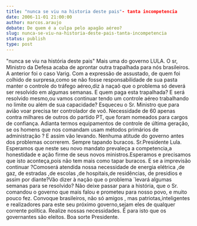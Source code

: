 ```yaml
---
title: "nunca se viu na historia deste pais"- tanta incompetencia
date: 2006-11-01 21:00:00
author: marcos.araujo
debate: De quem é a culpa pelo apagão aéreo?
slug: nunca-se-viu-na-historia-deste-pais-tanta-incompetencia
status: publish 
type: post
---
```


"nunca se viu na história deste pais" 
Mais uma do governo LULA.
O sr, Ministro da Defesa acaba de aprontar outra trapalhada para nós brasileiros. A anterior foi o caso Varig. Com a expressão de assustado, de quem foi colhido de surpresa,como se não fosse responsabilidade de sua pasta manter o controle do tráfego aéreo,diz à naçaõ que o problema só deverá ser resolvido em algumas semanas. E quem paga esta trapalhada? E será resolvido mesmo,ou vamos continuar tendo um controle aéreo trabalhando no limite ou além de sua capacidade?
Esqueceu o Sr. Ministro que para avião voar precisa ter controlador de voô.
Necessidade de 60 apenas contra milhares de outros do partido PT, que foram nomeados para cargos de confiança.
Adianta termos equipamentos de controle de última geração, se os homens que nos comandam usam métodos primários de administração ?
E assim vão levando. Nenhuma atitude do governo antes dos problemas ocorrerem. Sempre tapando buracos.
Sr.Presidente Lula.
Esperamos que neste seu novo mandato prevaleça a competencia,a honestidade e ação firme de seus novos ministros.Esperamos e precisamos que isto aconteça,pois não tem mais como tapar buracos.
E se a imprevisão continuar ?Comoserá atendida nossa necessidade de energia elétrica ,de gaz, de estradas ,de escolas ,de hospitais,de residências, de presidios e assim por diante?Vão dizer à nação que o problema ´levará algumas semanas para se resolvido?
Não deixe passar para a história, que o Sr. comandou o governo que mais falou e prometeu para nosso povo, e muito pouco fez.
Convoque brasileiros, não só amigos , mas patriotas,inteligentes e realizadores para este seu próximo governo,sejam eles de qualquer corrente política. Realize nossas necessidades.
È para isto que os governantes são eleitos.
Boa sorte Presidente.
